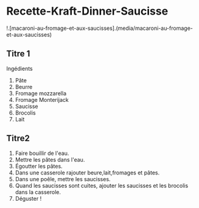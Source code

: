 # Recette-Kraft-Dinner-Saucisse


!.[macaroni-au-fromage-et-aux-saucisses].(media/macaroni-au-fromage-et-aux-saucisses)

## Titre 1
Ingédients


1. Pâte
2. Beurre
3. Fromage mozzarella
4. Fromage Monterijack
5. Saucisse
6. Brocolis
7. Lait

## Titre2
1. Faire bouillir de l'eau.
2. Mettre les pâtes dans l'eau.
3. Égoutter les pâtes.
4. Dans une casserole rajouter beure,lait,fromages et pâtes.
5. Dans une poêle, mettre les saucisses.
6. Quand les saucisses sont cuites, ajouter les saucisses et les brocolis dans la casserole.
7. Déguster !

